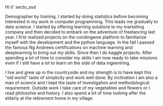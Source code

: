 Hi it' secto_ssd 

Demographer by training, I started by doing statistics before becoming interested in my work in computer programming. This leads me gradually to data science. I started by offering learning solutions to my marketing company 
and then decided to embark on the adventure of freelancing last year. I first realized projects on the condingame platform to familiarize myself with the development and the python language. In the fall I passed the famous Ng 
Andrews certifications on machine learning and deeplearning to bring out my skills. Since then I do kaggle projects. After spending a lot of time to consider my skills I am now ready to take missions even if I still have a lot 
to learn on the side of data ingeeniring.

I live and grew up in the countryside and my strength is to have kept this "old world" taste of simplicity and work well done. By inclination I am also a man of science and I kept the taste of investigation and methodological 
requirement.  Outside work I take care of my vegetables and flowers or I read philosohie and history. I also spend a lot of time looking after the elderly at the retirement home in my village.
